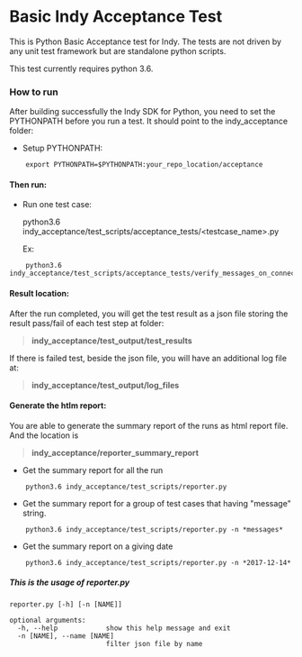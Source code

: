 

# Basic Indy Acceptance Test

This is Python Basic Acceptance test for Indy. The tests are not driven by any unit test framework but are standalone python scripts.

This test currently requires python 3.6.
  
### How to run

After building successfully the Indy SDK for Python, you need to set the PYTHONPATH before you run a test. It should point to the indy_acceptance folder:

- Setup PYTHONPATH: 
```
    export PYTHONPATH=$PYTHONPATH:your_repo_location/acceptance
```

#### Then run:
- Run one test case:

    python3.6 indy_acceptance/test_scripts/acceptance_tests/<testcase_name>.py
    
    Ex:
```
    python3.6 indy_acceptance/test_scripts/acceptance_tests/verify_messages_on_connection.py
```

#### Result location:
After the run completed, you will get the test result as a json file storing the result pass/fail of each test step at folder: 
> **indy_acceptance/test_output/test_results**

If there is failed test, beside the json file, you will have an additional log file at: 
> **indy_acceptance/test_output/log_files**

#### Generate the htlm report:
You are able to generate the summary report of the runs as html report file. And the location is 
> **indy_acceptance/reporter_summary_report**

- Get the summary report for all the run
```
    python3.6 indy_acceptance/test_scripts/reporter.py
```
- Get the summary report for a group of test cases that having "message" string.
```
    python3.6 indy_acceptance/test_scripts/reporter.py -n *messages*
```
- Get the summary report on a giving date
```
    python3.6 indy_acceptance/test_scripts/reporter.py -n *2017-12-14*
``` 

##### This is the usage of reporter.py
```
reporter.py [-h] [-n [NAME]]

optional arguments:
  -h, --help            show this help message and exit
  -n [NAME], --name [NAME]
                        filter json file by name
```

